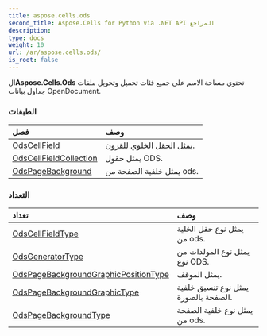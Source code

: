 ```yaml
---
title: aspose.cells.ods
second_title: Aspose.Cells for Python via .NET API المراجع
description:
type: docs
weight: 10
url: /ar/aspose.cells.ods/
is_root: false
---
```

 ال**Aspose.Cells.Ods** تحتوي مساحة الاسم على جميع فئات تحميل وتحويل ملفات جداول بيانات OpenDocument.

###  الطبقات
| فصل| وصف|
| :- | :- |
| [OdsCellField](/cells/python-net/ar/aspose.cells.ods/odscellfield) | يمثل الحقل الخلوي للقرون.|
| [OdsCellFieldCollection](/cells/python-net/ar/aspose.cells.ods/odscellfieldcollection) | يمثل حقول ODS.|
| [OdsPageBackground](/cells/python-net/ar/aspose.cells.ods/odspagebackground) | يمثل خلفية الصفحة من ods.|


###  التعداد
|تعداد| وصف|
| :- | :- |
| [OdsCellFieldType](/cells/python-net/ar/aspose.cells.ods/odscellfieldtype) | يمثل نوع حقل الخلية من ods.|
| [OdsGeneratorType](/cells/python-net/ar/aspose.cells.ods/odsgeneratortype) | يمثل نوع المولدات من نوع ODS.|
| [OdsPageBackgroundGraphicPositionType](/cells/python-net/ar/aspose.cells.ods/odspagebackgroundgraphicpositiontype) | يمثل الموقف.|
| [OdsPageBackgroundGraphicType](/cells/python-net/ar/aspose.cells.ods/odspagebackgroundgraphictype) | يمثل نوع تنسيق خلفية الصفحة بالصورة.|
| [OdsPageBackgroundType](/cells/python-net/ar/aspose.cells.ods/odspagebackgroundtype) | يمثل نوع خلفية الصفحة من ods.|


